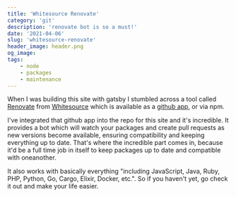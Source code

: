 ```yaml
---
title: 'Whitesource Renovate'
category: 'git'
description: 'renovate bot is so a must!'
date: '2021-04-06'
slug: 'whitesource-renovate'
header_image: header.png
og_image: 
tags:
    - node
    - packages
    - maintenance
---
```


When I was building this site with gatsby I stumbled across a tool called [Renovate](https://www.whitesourcesoftware.com/free-developer-tools/renovate) from [Whitesource](https://www.whitesourcesoftware.com) which is available as a [github app](https://github.com/marketplace/renovate), or via npm.

I've integrated that github app into the repo for this site and it's incredible. It provides a bot which will watch your packages and create pull requests as new versions become available, ensuring compatibility and keeping everything up to date. That's where the incredible part comes in, because it'd be a full time job in itself to keep packages up to date and compatible with oneanother.

It also works with basically everything "including JavaScript, Java, Ruby, PHP, Python, Go, Cargo, Elixir, Docker, etc.". So if you haven't yet, go check it out and make your life easier.
